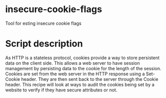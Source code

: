 # insecure-cookie-flags
Tool for esting insecure cookie flags
# Script description
As HTTP is a stateless protocol,
cookies provide a way to store persistent data on the client side. This allows a web server to
have session management by persisting data to the cookie for the length of the session.
Cookies are set from the web server in the HTTP response using a Set-Cookie header. They
are then sent back to the server through the Cookie header. This recipe will look at ways to
audit the cookies being set by a website to verify if they have secure attributes or not.

